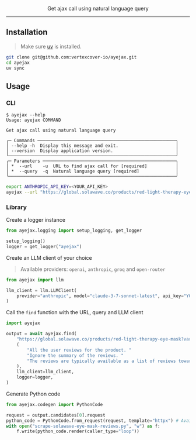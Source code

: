 <p align="center">Get ajax call using natural language query</p>

---

## Installation

> Make sure [uv](https://docs.astral.sh/uv/getting-started/installation/) is installed.

```bash
git clone git@github.com:vertexcover-io/ayejax.git
cd ayejax
uv sync
```

## Usage

### CLI

```
$ ayejax --help
Usage: ayejax COMMAND

Get ajax call using natural language query

╭─ Commands ─────────────────────────────────────────────────────╮
│ --help -h  Display this message and exit.                      │
│ --version  Display application version.                        │
╰────────────────────────────────────────────────────────────────╯
╭─ Parameters ───────────────────────────────────────────────────╮
│ *  --url    -u  URL to find ajax call for [required]           │
│ *  --query  -q  Natural language query [required]              │
╰────────────────────────────────────────────────────────────────╯
```

```bash
export ANTHROPIC_API_KEY=<YOUR_API_KEY>
ayejax --url "https://global.solawave.co/products/red-light-therapy-eye-mask?variant=43898414170288" --query "all the user reviews for the product"
```

### Library

Create a logger instance

```python
from ayejax.logging import setup_logging, get_logger

setup_logging()
logger = get_logger("ayejax")
```

Create an LLM client of your choice

> Available providers: `openai`, `anthropic`, `groq` and `open-router`

```python
from ayejax import llm

llm_client = llm.LLMClient(
    provider="anthropic", model="claude-3-7-sonnet-latest", api_key="YOUR_API_KEY", logger=logger
)
```

Call the `find` function with the URL, query and LLM client

```python
import ayejax

output = await ayejax.find(
    "https://global.solawave.co/products/red-light-therapy-eye-mask?variant=43898414170288",
    (
        "All the user reviews for the product. "
        "Ignore the summary of the reviews. "
        "The reviews are typically available as a list of reviews towards the bottom of the page"
    ),
    llm_client=llm_client,
    logger=logger,
)
```

Generate Python code

```python
from ayejax.codegen import PythonCode

request = output.candidates[0].request
python_code = PythonCode.from_request(request, template="httpx") # Available templates: httpx, requests
with open("scrape-solawave-eye-mask-reviews.py", "w") as f:
    f.write(python_code.render(caller_type="loop"))
```
